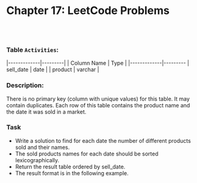 # 
# Chapter 17: LeetCode Problems
<br>
<br>

### Table `Activities`:
|-------------|---------|
| Column Name | Type    |
|-------------|---------
| sell_date   | date    |
| product     | varchar |

### Description:
There is no primary key (column with unique values) for this table. It may contain duplicates.
Each row of this table contains the product name and the date it was sold in a market.
 
### Task
- Write a solution to find for each date the number of different products sold and their names.
- The sold products names for each date should be sorted lexicographically.
- Return the result table ordered by sell_date.
- The result format is in the following example.

